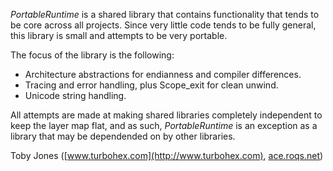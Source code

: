 _PortableRuntime_ is a shared library that contains functionality that tends to be
core across all projects.  Since very little code tends to be fully general, this
library is small and attempts to be very portable.

The focus of the library is the following:
* Architecture abstractions for endianness and compiler differences.
* Tracing and error handling, plus Scope_exit for clean unwind.
* Unicode string handling.

All attempts are made at making shared libraries completely independent to keep
the layer map flat, and as such, _PortableRuntime_ is an exception as a library
that may be dependended on by other libraries.

Toby Jones \([www.turbohex.com](http://www.turbohex.com), [ace.roqs.net](http://ace.roqs.net)\)
